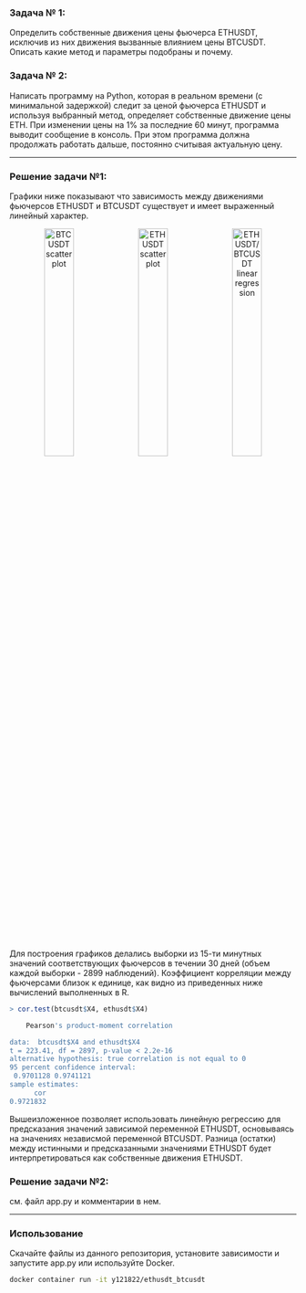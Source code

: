 ### Задача № 1:
Определить собственные движения цены фьючерса ETHUSDT, исключив из них движения вызванные 
влиянием цены BTCUSDT. Описать какие метод и параметры подобраны и почему.

### Задача № 2:
Написать программу на Python, которая в реальном времени (с минимальной задержкой) следит за 
ценой фьючерса ETHUSDT и используя выбранный метод, определяет собственные движение цены ETH. 
При изменении цены на 1% за последние 60 минут, программа выводит сообщение в консоль. 
При этом программа должна продолжать работать дальше, постоянно считывая актуальную цену.

----

### Решение задачи №1:
Графики ниже показывают что зависимость между движениями фьючерсов ETHUSDT и BTCUSDT существует
и имеет выраженный линейный характер. 

<p float="left" align="center">
    <img src="https://dtjn1pr44tf3g.cloudfront.net/BTCUSDT_plot2.png" alt="BTCUSDT scatter plot" width="32%">
    <img src="https://dtjn1pr44tf3g.cloudfront.net/ETHUSDT_plot2.png" alt="ETHUSDT scatter plot" width="32%">
    <img src="https://dtjn1pr44tf3g.cloudfront.net/ETHUSDT_BTCUSDT2.png" alt="ETHUSDT/BTCUSDT linear regression" width="32%">
</p>

Для построения графиков делались выборки из 15-ти минутных значений соответствующих фьючерсов
в течении 30 дней (объем каждой выборки - 2899 наблюдений). Коэффициент корреляции между
фьючерсами близок к единице, как видно из приведенных ниже вычислений выполненных в R.

```R
> cor.test(btcusdt$X4, ethusdt$X4)

	Pearson's product-moment correlation

data:  btcusdt$X4 and ethusdt$X4
t = 223.41, df = 2897, p-value < 2.2e-16
alternative hypothesis: true correlation is not equal to 0
95 percent confidence interval:
 0.9701128 0.9741121
sample estimates:
      cor 
0.9721832
```
Вышеизложенное позволяет использовать линейную регрессию для предсказания значений зависимой
переменной ETHUSDT, основываясь на значениях независмой переменной BTCUSDT.
Разница (остатки) между истинными и предсказанными значениями ETHUSDT будет интерпретироваться
как собственные движения ETHUSDT.

### Решение задачи №2:
см. файл app.py и комментарии в нем.

----

### Использование
Скачайте файлы из данного репозитория, установите зависимости и запустите app.py или используйте
Docker.
```bash
docker container run -it y121822/ethusdt_btcusdt
```
